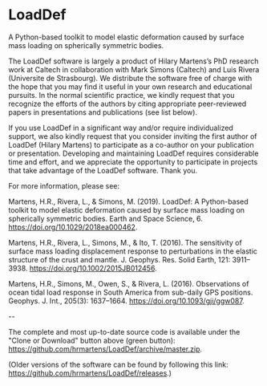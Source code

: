 # LoadDef
A Python-based toolkit to model elastic deformation caused by surface mass loading on spherically symmetric bodies.

The LoadDef software is largely a product of Hilary Martens’s PhD research work at Caltech in collaboration with Mark
Simons (Caltech) and Luis Rivera (Universite de Strasbourg). We distribute the software free of charge with
the hope that you may find it useful in your own research and educational pursuits. In the normal scientific
practice, we kindly request that you recognize the efforts of the authors by citing appropriate peer-reviewed
papers in presentations and publications (see list below).

If you use LoadDef in a significant way and/or require individualized support, we also kindly request that you consider inviting the first author of LoadDef (Hilary Martens) to participate as a co-author on your publication or presentation. Developing and maintaining LoadDef requires considerable time and effort, and we appreciate the opportunity to participate in projects that take advantage of the LoadDef software. Thank you. 

For more information, please see:

Martens, H.R., Rivera, L., & Simons, M. (2019). LoadDef: A Python-based toolkit to model elastic deformation caused by surface mass loading on spherically symmetric bodies. Earth and Space Science, 6. https://doi.org/10.1029/2018ea000462.

Martens, H.R., Rivera, L., Simons, M., & Ito, T. (2016). The sensitivity of surface mass loading displacement response to perturbations in the elastic structure of the crust and mantle. J. Geophys. Res. Solid Earth, 121: 3911–3938. https://doi.org/10.1002/2015JB012456.

Martens, H.R., Simons, M., Owen, S., & Rivera, L. (2016). Observations of ocean tidal load response in South America from sub-daily GPS positions. Geophys. J. Int., 205(3): 1637–1664. https://doi.org/10.1093/gji/ggw087.

--

The complete and most up-to-date source code is available under the "Clone or Download" button above (green button): https://github.com/hrmartens/LoadDef/archive/master.zip.

(Older versions of the software can be found by following this link: https://github.com/hrmartens/LoadDef/releases.)

